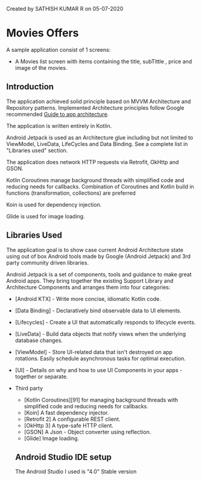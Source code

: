 Created by SATHISH KUMAR R on 05-07-2020

# Movies Offers
A sample application  consist of 1 screens:
 * A Movies list screen with items containing the title, subTittle , price and  image of the movies.

Introduction
------------
The application  achieved solid principle  based on MVVM Architecture and Repository patterns. Implemented
Architecture principles follow Google recommended [Guide to app architecture](https://developer.android.com/jetpack/docs/guide).


The application is written entirely in Kotlin.

Android Jetpack is used as an Architecture glue including but not limited to ViewModel, LiveData,
LifeCycles and Data Binding. See a complete list in "Libraries used" section.

The application does network HTTP requests via Retrofit, OkHttp and GSON.

Kotlin Coroutines manage background threads with simplified code and reducing needs for callbacks.
Combination of Coroutines and Kotlin build in functions (transformation, collections) are preferred

Koin is used for dependency injection.

Glide is used for image loading.

 Libraries Used
 --------------

 The application goal is to show case current Android Architecture state using out of box
 Android tools made by Google (Android Jetpack) and 3rd party community driven libraries.

 Android Jetpack is a set of components, tools and guidance to make great Android apps. They bring
 together the existing Support Library and Architecture Components and arranges them into four
 categories:
   * [Android KTX] - Write more concise, idiomatic Kotlin code.
   * [Data Binding] - Declaratively bind observable data to UI elements.
   * [Lifecycles] - Create a UI that automatically responds to lifecycle events.
   * [LiveData] - Build data objects that notify views when the underlying database changes.
   * [ViewModel] - Store UI-related data that isn't destroyed on app rotations. Easily schedule
      asynchronous tasks for optimal execution.
 * [UI] - Details on why and how to use UI Components in your apps - together or separate.

 * Third party
   * [Kotlin Coroutines][91] for managing background threads with simplified code
      and reducing needs for callbacks.
   * [Koin] A fast dependency injector.
   * [Retrofit 2] A configurable REST client.
   * [OkHttp 3] A type-safe HTTP client.
   * [GSON] A Json - Object converter using reflection.
   * [Glide] Image loading.

   Android Studio IDE setup
   ------------------------
   The  Android Studio I used is  "4.0" Stable version
